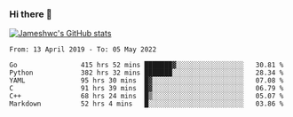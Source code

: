 ### Hi there 👋

[![Jameshwc's GitHub stats](https://github-readme-stats.vercel.app/api?username=jameshwc)](https://github.com/anuraghazra/github-readme-stats)

<!--START_SECTION:waka-->

```text
From: 13 April 2019 - To: 05 May 2022

Go                415 hrs 52 mins ███████▓░░░░░░░░░░░░░░░░░   30.81 %
Python            382 hrs 32 mins ███████░░░░░░░░░░░░░░░░░░   28.34 %
YAML              95 hrs 30 mins  █▓░░░░░░░░░░░░░░░░░░░░░░░   07.08 %
C                 91 hrs 39 mins  █▓░░░░░░░░░░░░░░░░░░░░░░░   06.79 %
C++               68 hrs 24 mins  █▒░░░░░░░░░░░░░░░░░░░░░░░   05.07 %
Markdown          52 hrs 4 mins   █░░░░░░░░░░░░░░░░░░░░░░░░   03.86 %
```

<!--END_SECTION:waka-->